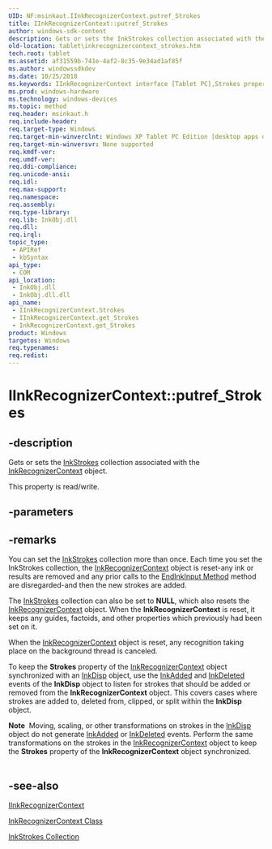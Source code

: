 ```yaml
---
UID: NF:msinkaut.IInkRecognizerContext.putref_Strokes
title: IInkRecognizerContext::putref_Strokes
author: windows-sdk-content
description: Gets or sets the InkStrokes collection associated with the InkRecognizerContext object.
old-location: tablet\inkrecognizercontext_strokes.htm
tech.root: tablet
ms.assetid: af31559b-741e-4af2-8c35-9e34ad1af85f
ms.author: windowssdkdev
ms.date: 10/25/2018
ms.keywords: IInkRecognizerContext interface [Tablet PC],Strokes property, IInkRecognizerContext.Strokes, IInkRecognizerContext.putref_Strokes, IInkRecognizerContext::Strokes, IInkRecognizerContext::get_Strokes, IInkRecognizerContext::putref_Strokes, InkRecognizerContext.get_Strokes, Strokes property [Tablet PC], Strokes property [Tablet PC],IInkRecognizerContext interface, af31559b-741e-4af2-8c35-9e34ad1af85f, get_Strokes, msinkaut/IInkRecognizerContext::Strokes, msinkaut/IInkRecognizerContext::get_Strokes, msinkaut/IInkRecognizerContext::putref_Strokes, putref_Strokes, tablet.inkrecognizercontext_strokes
ms.prod: windows-hardware
ms.technology: windows-devices
ms.topic: method
req.header: msinkaut.h
req.include-header: 
req.target-type: Windows
req.target-min-winverclnt: Windows XP Tablet PC Edition [desktop apps only]
req.target-min-winversvr: None supported
req.kmdf-ver: 
req.umdf-ver: 
req.ddi-compliance: 
req.unicode-ansi: 
req.idl: 
req.max-support: 
req.namespace: 
req.assembly: 
req.type-library: 
req.lib: InkObj.dll
req.dll: 
req.irql: 
topic_type:
 - APIRef
 - kbSyntax
api_type:
 - COM
api_location:
 - InkObj.dll
 - InkObj.dll.dll
api_name:
 - IInkRecognizerContext.Strokes
 - IInkRecognizerContext.get_Strokes
 - InkRecognizerContext.get_Strokes
product: Windows
targetos: Windows
req.typenames: 
req.redist: 
---
```


# IInkRecognizerContext::putref_Strokes


## -description



Gets or sets the <a href="https://msdn.microsoft.com/c7fb921c-0bd2-48aa-b092-ab1fb08c0697">InkStrokes</a> collection associated with the <a href="https://msdn.microsoft.com/2b39fd32-831d-4606-8600-b52aaa7ed882">InkRecognizerContext</a> object.



This property is read/write.


## -parameters


## -remarks



You can set the <a href="https://msdn.microsoft.com/c7fb921c-0bd2-48aa-b092-ab1fb08c0697">InkStrokes</a> collection more than once. Each time you set the InkStrokes collection, the <a href="https://msdn.microsoft.com/2b39fd32-831d-4606-8600-b52aaa7ed882">InkRecognizerContext</a> object is reset-any ink or results are removed and any prior calls to the <a href="https://msdn.microsoft.com/a384edf8-3b3d-4e0c-b39c-976798457076">EndInkInput Method</a> method are disregarded-and then the new strokes are added.

The <a href="https://msdn.microsoft.com/c7fb921c-0bd2-48aa-b092-ab1fb08c0697">InkStrokes</a> collection can also be set to <b>NULL</b>, which also resets the <a href="https://msdn.microsoft.com/2b39fd32-831d-4606-8600-b52aaa7ed882">InkRecognizerContext</a> object. When the <b>InkRecognizerContext</b> is reset, it keeps any guides, factoids, and other properties which previously had been set on it.

When the <a href="https://msdn.microsoft.com/2b39fd32-831d-4606-8600-b52aaa7ed882">InkRecognizerContext</a> object is reset, any recognition taking place on the background thread is canceled.

To keep the <b>Strokes</b> property of the <a href="https://msdn.microsoft.com/2b39fd32-831d-4606-8600-b52aaa7ed882">InkRecognizerContext</a> object synchronized with an <a href="https://msdn.microsoft.com/f942d6a3-f303-49df-a128-de9760b508ef">InkDisp</a> object, use the <a href="https://msdn.microsoft.com/46bbdb98-524f-4b4b-95c0-005e71d672f1">InkAdded</a> and <a href="https://msdn.microsoft.com/59ada470-6620-411d-889e-882f41ccea3e">InkDeleted</a> events of the <b>InkDisp</b> object to listen for strokes that should be added or removed from the <b>InkRecognizerContext</b> object. This covers cases where strokes are added to, deleted from, clipped, or split within the <b>InkDisp</b> object.

<div class="alert"><b>Note</b>  Moving, scaling, or other transformations on strokes in the <a href="https://msdn.microsoft.com/f942d6a3-f303-49df-a128-de9760b508ef">InkDisp</a> object do not generate <a href="https://msdn.microsoft.com/46bbdb98-524f-4b4b-95c0-005e71d672f1">InkAdded</a> or <a href="https://msdn.microsoft.com/59ada470-6620-411d-889e-882f41ccea3e">InkDeleted</a> events. Perform the same transformations on the strokes in the <a href="https://msdn.microsoft.com/2b39fd32-831d-4606-8600-b52aaa7ed882">InkRecognizerContext</a> object to keep the <b>Strokes</b> property of the <b>InkRecognizerContext</b> object synchronized.</div>
<div> </div>



## -see-also




<a href="https://msdn.microsoft.com/D3DC08E9-19CC-4281-9C71-CB9B8CBDDB7F">IInkRecognizerContext</a>



<a href="https://msdn.microsoft.com/2b39fd32-831d-4606-8600-b52aaa7ed882">InkRecognizerContext Class</a>



<a href="https://msdn.microsoft.com/c7fb921c-0bd2-48aa-b092-ab1fb08c0697">InkStrokes Collection</a>
 

 

